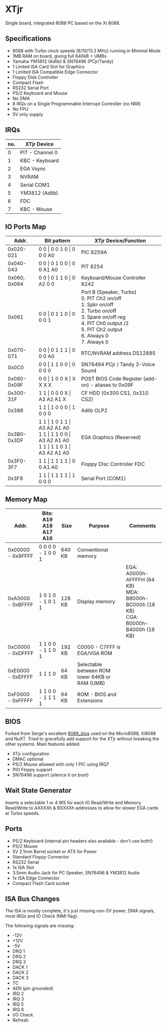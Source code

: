 # XTjr

Single board, integrated 8088 PC based on the Xi 8088.

## Specifications

- 8088 with Turbo clock speeds (8/10/13.3 MHz) running in Minimal Mode
- 1MB RAM on board, giving full 640kB + UMBs
- Yamaha YM3812 (Adlib) & SN76496 (PCjr/Tandy)
- 1 Limted ISA Card Slot for Graphics
- 1 Limited ISA Compatible Edge Connector
- Floppy Disk Controller
- Compact Flash
- RS232 Serial Port
- PS/2 Keyboard and Mouse
- No DMA
- 8 IRQs on a Single Programmable Interrupt Controller (no NMI)
- No FPU
- 5V only supply

## IRQs

| no. | XTjr Device |
|-----|-------------|
| 0 | PIT - Channel 0 |
| 1 | KBC - Keyboard |
| 2 | EGA Vsync |
| 3 | NVRAM |
| 4 | Serial COM1 |
| 5 | YM3812 (Adlib) |
| 6 | FDC |
| 7 | KBC - Mouse |

## IO Ports Map

| Addr. | Bit pattern | XTjr Device/Function |
| ------------ | ------------- | -------------------- |
| 0x020-021 | 0 0 \| 0 0 1 0 \| 0 0 0 A0 | PIC 8259A |
| 0x040-043 | 0 0 \| 0 1 0 0 \| 0 0 A1 A0 | PIT 8254 |
| 0x060, 0x064 | 0 0 \| 0 1 1 0 \| 0 A2 0 0 | Keyboard/Mouse Controller 8242 |
| 0x061 | 0 0 \| 0 1 1 0 \| 0 0 0 1 | Port B (Speaker, Turbo)<br/>0. PIT Ch2 on/off<br/>1. Spkr on/off<br/>2. Turbo on/off<br/>3. Spare on/off reg<br/>4. PIT Ch0 output /2<br/>5. PIT Ch2 output<br/>6. Always 0<br/>7. Always 0 |
| 0x070-071 | 0 0 \| 0 1 1 1 \| 0 0 0 A0 | RTC/NVRAM address DS12885 |
| 0x0C0 | 0 0 \| 1 1 0 0 \| 0 0 0 0 | SN76494 PCjr / Tandy 3-Voice Sound |
| 0x080- 0x09F | 0 0 \| 1 0 0 X \| X X X X | POST BIOS Code Register (add-on) - aliases to 0x09F |
| 0x300-31F | 1 1 \| 0 0 0 X \| A3 A2 A1 X | CF HDD (0x300 CS1, 0x310 CS2) |
| 0x388 | 1 1 \| 1 0 0 0 \| 1 0 0 0 | Adlib OLP2 |
| 0x3B0-0x3DF | 1 1 \| 1 0 1 1 \| A3 A2 A1 A0<br/>1 1 \| 1 1 0 0 \| A3 A2 A1 A0<br/>1 1 \| 1 1 0 1 \| A3 A2 A1 A0 | EGA Graphics (Reserved) |
| 0x3F0-3F7 | 1 1 \| 1 1 1 1 \| 0 0 A1 A0 | Floppy DIsc Controller FDC |
| 0x3F8 | 1 1 \| 1 1 1 1 \| 1 0 0 0 | Serial Port (COM1) |

## Memory Map

| Addr.|Bits: A19 A18 A17 A16|Size|Purpose |Comments |
|------|---------------------|----|--------|---------|
| 0x00000 - 0x9FFFF | 0 0 0 0 - 1 0 0 1 | 640 KB | Conventional memory | |
| 0xA0000 - 0xBFFFF | 1 0 1 0 - 1 0 1 1 | 128 KB | Display memory | EGA: A0000h-AFFFFH (64 KB)<br/>MDA: B8000h-BC000h (16 KB)<br/>CGA: B0000h-B4000h (16 KB) |
| 0xC0000 - 0xDFFFF | 1 1 0 0 - 1 1 0 1 | 192 KB | C0000 - C7FFF is EGA/VGA ROM | |
| 0xE0000 - 0xEFFFF | 1 1 1 0 | 64 KB | Selectable between ROM lower 64KB or RAM (UMB) | |
| 0xF0000 - 0xFFFFF | 1 1 0 0 - 1 1 1 1 | 64 KB | ROM - BIOS and Extensions | |


## BIOS

Forked from Serge's excellent [8088_bios](https://github.com/skiselev/8088_bios) used on the Micro8088, Xi8088 and NuXT. Tried to gracefully add support for the XTjr without breaking the other systems. Main features added:

- XTjr configuration
- DMAC optional
- PS/2 Mouse allowed with only 1 PIC using IRQ7
- PIO Floppy support
- SN76496 support (silence it on boot)


## Wait State Generator

Inserts a selectable 1 or 4 WS for each IO Read/Write and Memory Read/Write to AXXXXh & BXXXXh addresses to allow for slower EGA cards at Turbo speeds.

## Ports

- PS/2 Keyboard (internal pin headers also available - don't use both!)
- PS/2 Mouse
- 5V 2.1mm Barrel socket or ATX for Power
- Standard Floppy Connector
- RS232 Serial
- 1x ISA Slot
- 3.5mm Audio Jack for PC Speaker, SN76496 & YM3812 Audio
- 1x ISA Edge Connector
- Compact Flash Card socket

## ISA Bus Changes

The ISA is mostly complete, it's just missing non-5V power, DMA signals, most IRQs and IO Check (NMI flag).

The following signals are missing:

- -12V
- +12V
- -5V
- DRQ 1
- DRQ 2
- DRQ 3
- DACK 1
- DACK 2
- DACK 3
- TC
- AEN (pin grounded)
- IRQ 2
- IRQ 3
- IRQ 5
- IRQ 6
- I/O Check
- Refresh

















